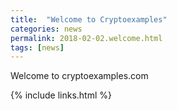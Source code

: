 ```yaml
---
title:  "Welcome to Cryptoexamples"
categories: news
permalink: 2018-02-02.welcome.html
tags: [news]
---
```



Welcome to cryptoexamples.com

{% include links.html %}
